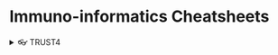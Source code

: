 # Immuno-informatics Cheatsheets

<details>
<summary>👓 TRUST4</summary>

## 👓 TRUST4

[TRUST4](https://doi.org/10.1038/s41592-021-01142-2) is a computational tool that analyzes TCR and BCR sequences using unselected RNA sequencing data, profiled from **solid tissues**. The installation procedure is straightforward, and it is documented on the correspoding [GitHub repository](https://github.com/liulab-dfci/TRUST4).

The TRUST4 cheatsheet comes with one wrapper script, [TRUST4.run.sh](./src/TRUST4.run.sh) and an additional auxiliary script, [TRUST4.aux_src.CustomAnnotation.sh](./src/TRUST4.aux_src.CustomAnnotation.sh) that creates custom annotation from GTF anf FASTA files specified by the user.

### 👟 Running the Cheatsheet

The TRUST4 cheatsheet assumes that the installation has taken place in the home folder; thus that the `~/TRUST4/` directory exists and includes all files provided when cloning the [TRUST4 GitHub repo](https://github.com/liulab-dfci/TRUST4).
    
The example provided in this cheatsheet can be run as:

```
sh TRUST4.run.sh -d /working/directory
                 -s "CheatSample"
                 -c true
                 -o Homo_sapiens
	    	 -g /path/to/gtf/annotation/gtf.gtf
                 -f /path/to/fas/annotation/fasta.fa
                 -b /path/to/input/bam.bam
```
    
For more details on the arguments and assumptions of this cheatsheet see [below](-arguments--input-files).

### 📔 Arguments & Input Files

#### 🍨 Main script

7 arguments can be supplied to the TRUST4 main script, but not all of them are required. In more detail:

* `-d $wkDir` (required) : The working directory . The cheatsheet will save the output files in a newly created folder inside the working directory.
* `-s $sample` (required): A sample ID, used for naming the output files. The use of a sample ID is suggested when more than 1 samples are analyzed.
* `-c $custom` (binary, optional): A `true`/`false` argument that specifies whether custom annotation should be generated from input annotation files (see below). If the argument is not supplied or is `false` the cheatsheet decides which annotation files to use, depending on the supplied organism/s[ecies argument (see below).
* `-o $organism` (required): A string argument supplying the organism/ species name for selection of proper annotation, or creation of custom annotation. A list of possible values for this argument is supplied [here](http://www.imgt.org//download/V-QUEST/IMGT_V-QUEST_reference_directory/), which reflects the availability of reference files that TRUST4 can work with.
* `-g $gtf` (optional): The path to the GTF for the species of interest that will be used for the creation of the custom annotation.
* `-f $fasta` (optional): The path to the FASTA file for the species of interest that will be used in the creation of the custom annotation.
* `-b $bam` (required): The path to the bam file on which TRUST4 will be run. In the frame of this cheatsheet, only the bam input option for TRUST4 is implemented. For more options, see [TRUST4 documentation](https://github.com/liulab-dfci/TRUST4#usage).

A few additional things should be noted:

1. When specifying `-c false -o Homo_sapiens` or `-c false -o Mus_musculus`, the cheatsheet will use the existing annotation that is supplied by the TRUST4 developers.
2. If the organism is neither human nor mouse, the cheatsheet will try to create the custom annotation from the supplied GTF and FASTA. In other words, for species other than numan and mouse, the GTF and FASTA files are **required** for the creation of the needed annotation; else the script will exit with error.
3. If a custom annotation exists for the specified organism, the cheatsheet will skip the creation of the custom annotation anew. In order to update the custom annotation, one can delete the existing custom annotation directory (see below) or run the auxiliary script for custom annotation (see below, again).

#### 🍬 Auxiliary Scripts

The auxiliary script, [TRUST4.aux_src.CustomAnnotation.sh](./src/TRUST4.aux_src.CustomAnnotation.sh), creates custom annotation from the specified GTF and FASTA files. The output is saved under a newly created directory, located inside the TRUST4 directory (assuming installation at `~/TRUST4/`), named `custom_{Organism}`, based on the species name provided. This can be altered at line 19.

`TRUST4.aux_src.CustomAnnotation.sh` is called by the main script when the `custom` argument is set to `true` and when the custom annotation files do not exist in the expected directory (`~/TRUST4/custom_{Organism}`). If needed, the auxiliary script can be run on its own, for example to update the custom annotation with new GTF or FASTA files. The required arguments are:

* `-o $organism` (required): A string argument supplying the organism/ species name for selection of proper annotation, or creation of custom annotation.
* `-g $gtf` (required): The path to the GTF for the species of interest that will be used for the creation of the custom annotation.
* `-f $fasta` (required): The path to the FASTA file for the species of interest that will be used in the creation of the custom annotation.

The auxiliary script can be run as:
    
```
sh TRUST4.aux_src.CustomAnnotation.sh -o Homo_sapiens
	    	                          -g /path/to/gtf/annotation/gtf.gtf
                                      -f /path/to/fas/annotation/fasta.fa
```
<details>
    
    
